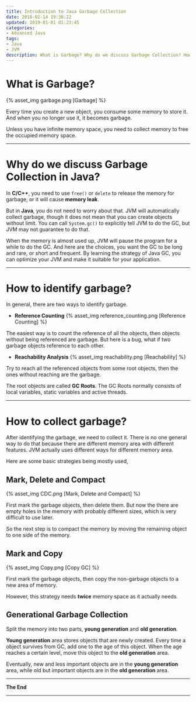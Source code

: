 ```yaml
---
title: Introduction to Java Garbage Collection
date: 2018-02-14 19:38:22
updated: 2019-01-01 01:23:45
categories:
- Advanced Java
tags:
- Java
- JVM
description: What is Garbage? Why do we discuss Garbage Collection? How to identify and collect garbage?
---
```

# What is Garbage?

{% asset_img garbage.png [Garbage] %}

Every time you create a new object, you consume some memory to store it. And when you no longer use it, it becomes garbage.

Unless you have infinite memory space, you need to collect memory to free the occupied memory space.

***

# Why do we discuss Garbage Collection in Java?

In **C/C++**, you need to use `free()` or `delete` to release the memory for garbage, or it will cause **memory leak**.

But in **Java**, you do not need to worry about that. JVM will automatically collect garbage, though it does not mean that you can create objects without limit. You can call `System.gc()` to explicitly tell JVM to do the GC, but JVM may not guarantee to do that.

When the memory is almost used up, JVM will pause the program for a while to do the GC. And here are the choices, you want the GC to be long and rare, or short and frequent. By learning the strategy of Java GC, you can optimize your JVM and make it suitable for your application.

***

# How to identify garbage?

In general, there are two ways to identify garbage.

- **Reference Counting**
{% asset_img reference_counting.png [Reference Counting] %}

The easiest way is to count the reference of all the objects, then objects without being referenced are garbage. But here is a bug, what if two garbage objects reference to each other.

- **Reachability Analysis**
{% asset_img reachability.png [Reachability] %}

Try to reach all the referenced objects from some root objects, then the ones without reaching are the garbage.

The root objects are called **GC Roots**. The GC Roots normally consists of local variables, static variables and active threads.

***

# How to collect garbage?

After identifying the garbage, we need to collect it. There is no one general way to do that because there are different memory area with different features. JVM actually uses different ways for different memory area.

Here are some basic strategies being mostly used,

## Mark, Delete and Compact
{% asset_img CDC.png [Mark, Delete and Compact] %}

First mark the garbage objects, then delete them. But now the there are empty holes in the memory with probably different sizes, which is very difficult to use later.

So the next step is to compact the memory by moving the remaining object to one side of the memory.

##  Mark and Copy
{% asset_img Copy.png [Copy GC] %}

First mark the garbage objects, then copy the non-garbage objects to a new area of memory.

However, this strategy needs **twice** memory space as it actually needs.

##  Generational Garbage Collection

Split the memory into two parts, **young generation** and **old generation**.

**Young generation** area stores objects that are newly created. Every time a object survives from GC, add one to the age of this object. When the age reaches a certain level, move this object to the **old generation** area.

Eventually, new and less important objects are in the **young generation** area, while old but important objects are in the **old generation** area. 
***

**The End**

***

